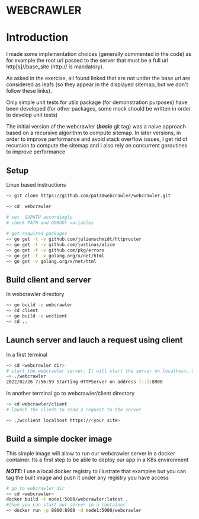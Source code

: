 # WEBCRAWLER
# Introduction 
I made some implementation choices (generally commented in the code) as for 
example the root url passed to the server that must be a full url 
http[s]//base_site (http:// is mandatory). 

As asked in the exercise, all found linked that are not under 
the base url are considered as leafs (so they appear in the displayed sitemap, 
but we don't follow these links).

Only simple unit tests for utils package (for demonstration purposes) have been developed 
(for  other packages, some mock should be written in order to develop unit tests) 

The initial version of the webcrawler (***basic*** git tag) was a naive approach based 
on a recursive algorithm to compute sitemap. 
In later versions, in order to improve performance and avoid stack overflow issues, I get rid of 
recursion to compute the sitemap and I also rely on concurrent goroutines to improve performance
## Setup 
Linux based instructions
```bash
~> git clone https://github.com/pat38webcrawler/webcrawler.git

~> cd  webcrawler

# set  GOPATH accordingly 
# check PATH and GOROOT variables
 
# get required packages 
~> go get -t -v github.com/julienschmidt/httprouter
~> go get -t -v github.com/justinas/alice
~> go get -t -v github.com/pkg/errors
~> go get -t -v golang.org/x/net/html
~> go get -v golang.org/x/net/html
```
## Build client and server 

In webcrawler directory 
```bash
~> go build -o webcrawler 
~> cd client 
~> go build -o wcclient 
~> cd ..
```

## Launch server and lauch a request using client 
In a first terminal 
```bash
~> cd <webcrawler dir> 
# start the webcrawler server. It will start the server on localhost. Server listen on port 8900
~> ./webcrawler  
2022/02/26 7:56:59 Starting HTTPServer on address [::]:8900   
```
In another terminal go to webcrawler/client directory
```bash 
~> cd webcrawler/client
# launch the client to send a request to the server

~> ./wcclient localhost https://<your_site> 
```
## Build a simple docker image 
This simple image will allow to run our webcrawler server in a docker 
container. Its a first step to be able to deploy  our app in a K8s 
environment

**_NOTE:_**
I use a local docker registry to illustrate that examplee but you can tag the built image and push it under any 
registry you have access

```bash
# go to webcrawler dir
~> cd <webcrawler>
docker build -t node1:5000/webcrawler:latest . 
#then you can start our server in a container 
~> docker run -p 8900:8900 -d node1:5000/webcrawler
```
